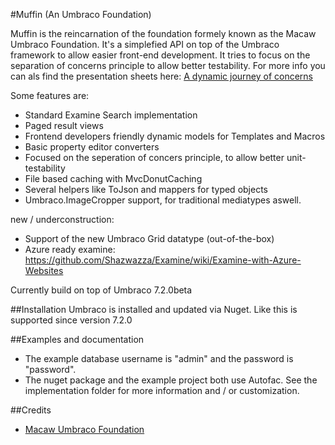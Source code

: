 #Muffin (An Umbraco Foundation)

Muffin is the reincarnation of the foundation formely known as the Macaw Umbraco Foundation. It's a simplefied API on top of the
Umbraco framework to allow easier front-end development. It tries to focus on the separation of concerns principle
to allow better testability. For more info you can als find the presentation sheets here: 
[A dynamic journey of concerns](http://www.slideshare.net/JeroenWijdeven)

Some features are:  

- Standard Examine Search implementation  
- Paged result views  
- Frontend developers friendly dynamic models for Templates and Macros 
- Basic property editor converters 
- Focused on the seperation of concers principle, to allow better unit-testability
- File based caching with MvcDonutCaching
- Several helpers like ToJson and mappers for typed objects
- Umbraco.ImageCropper support, for traditional mediatypes aswell.

new / underconstruction:

- Support of the new Umbraco Grid datatype (out-of-the-box)
- Azure ready examine: https://github.com/Shazwazza/Examine/wiki/Examine-with-Azure-Websites

Currently build on top of Umbraco 7.2.0beta

##Installation
Umbraco is installed and updated via Nuget. Like this is supported since version 7.2.0

##Examples and documentation

- The example database username is "admin" and the password is "password".  
- The nuget package and the example project both use Autofac. See the implementation folder for more information and / or customization. 

##Credits
- [Macaw Umbraco Foundation](https://github.com/MacawNL/Macaw.Umbraco.Foundation/)
